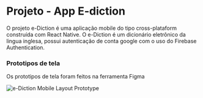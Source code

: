 # Projeto - App E-diction
O projeto e-Diction é uma aplicação mobile do tipo cross-plataform construída com React Native.
O e-Diction é um dicionário eletrônico da lingua inglesa, possui autenticação de conta google com o uso do Firebase Authentication.

### Prototipos de tela
Os prototipos de tela foram feitos na ferramenta Figma

![e-Diction Mobile Layout Prototype](https://user-images.githubusercontent.com/95222294/195948255-35545879-b8dc-4f07-b308-01f94e867af0.png)

